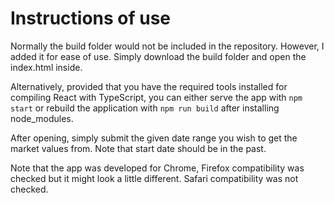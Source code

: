 # Instructions of use
Normally the build folder would not be included in the repository.
However, I added it for ease of use. Simply download the build folder
and open the index.html inside.

Alternatively, provided that you have the required tools installed for
compiling React with TypeScript, you can either serve the app with `npm start`
or rebuild the application with `npm run build` after installing node_modules.

After opening, simply submit the given date range you wish to get the market
values from. Note that start date should be in the past.

Note that the app was developed for Chrome, Firefox compatibility was checked
but it might look a little different. Safari compatibility was not checked.